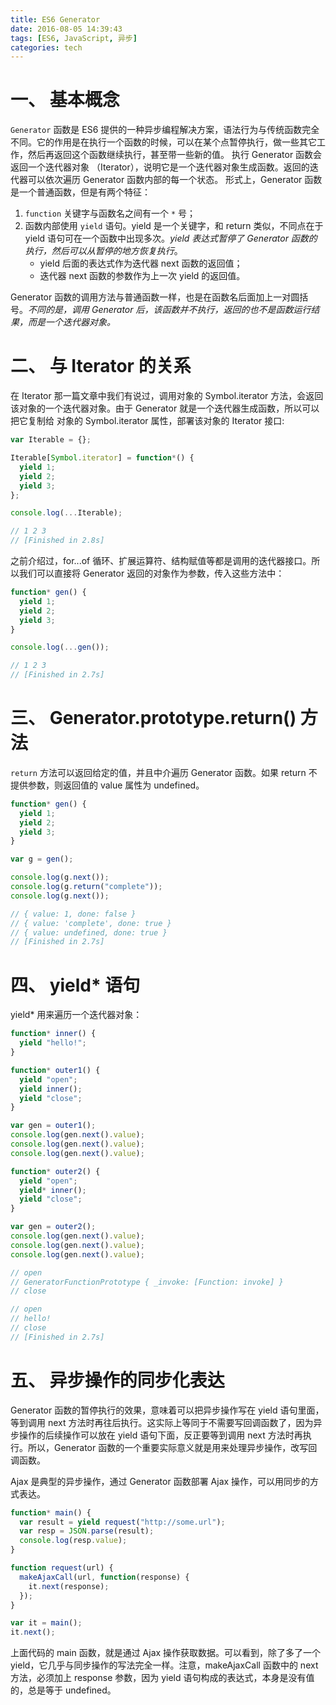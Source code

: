 ```yaml
---
title: ES6 Generator
date: 2016-08-05 14:39:43
tags: [ES6, JavaScript, 异步]
categories: tech
---
```


# 一、 基本概念

`Generator` 函数是 ES6 提供的一种异步编程解决方案，语法行为与传统函数完全不同。它的作用是在执行一个函数的时候，可以在某个点暂停执行，做一些其它工作，然后再返回这个函数继续执行，甚至带一些新的值。
执行 Generator 函数会返回一个迭代器对象 （Iterator），说明它是一个迭代器对象生成函数。返回的迭代器可以依次遍历 Generator 函数内部的每一个状态。
形式上，Generator 函数是一个普通函数，但是有两个特征：

1. `function` 关键字与函数名之间有一个 `*` 号；
2. 函数内部使用 `yield` 语句。yield 是一个关键字，和 return 类似，不同点在于 yield 语句可在一个函数中出现多次。_yield 表达式暂停了 Generator 函数的执行，然后可以从暂停的地方恢复执行_。
   - yield 后面的表达式作为迭代器 next 函数的返回值；
   - 迭代器 next 函数的参数作为上一次 yield 的返回值。

Generator 函数的调用方法与普通函数一样，也是在函数名后面加上一对圆括号。_不同的是，调用 Generator 后，该函数并不执行，返回的也不是函数运行结果，而是一个迭代器对象。_

<!--more-->

# 二、 与 Iterator 的关系

在 Iterator 那一篇文章中我们有说过，调用对象的 Symbol.iterator 方法，会返回该对象的一个迭代器对象。由于 Generator 就是一个迭代器生成函数，所以可以把它复制给 对象的 Symbol.iterator 属性，部署该对象的 Iterator 接口:

```js
var Iterable = {};

Iterable[Symbol.iterator] = function*() {
  yield 1;
  yield 2;
  yield 3;
};

console.log(...Iterable);

// 1 2 3
// [Finished in 2.8s]
```

之前介绍过，for...of 循环、扩展运算符、结构赋值等都是调用的迭代器接口。所以我们可以直接将 Generator 返回的对象作为参数，传入这些方法中：

```js
function* gen() {
  yield 1;
  yield 2;
  yield 3;
}

console.log(...gen());

// 1 2 3
// [Finished in 2.7s]
```

# 三、 Generator.prototype.return() 方法

`return` 方法可以返回给定的值，并且中介遍历 Generator 函数。如果 return 不提供参数，则返回值的 value 属性为 undefined。

```js
function* gen() {
  yield 1;
  yield 2;
  yield 3;
}

var g = gen();

console.log(g.next());
console.log(g.return("complete"));
console.log(g.next());

// { value: 1, done: false }
// { value: 'complete', done: true }
// { value: undefined, done: true }
// [Finished in 2.7s]
```

# 四、 yield\* 语句

yield\* 用来遍历一个迭代器对象：

```js
function* inner() {
  yield "hello!";
}

function* outer1() {
  yield "open";
  yield inner();
  yield "close";
}

var gen = outer1();
console.log(gen.next().value);
console.log(gen.next().value);
console.log(gen.next().value);

function* outer2() {
  yield "open";
  yield* inner();
  yield "close";
}

var gen = outer2();
console.log(gen.next().value);
console.log(gen.next().value);
console.log(gen.next().value);

// open
// GeneratorFunctionPrototype { _invoke: [Function: invoke] }
// close

// open
// hello!
// close
// [Finished in 2.7s]
```

# 五、 异步操作的同步化表达

Generator 函数的暂停执行的效果，意味着可以把异步操作写在 yield 语句里面，等到调用 next 方法时再往后执行。这实际上等同于不需要写回调函数了，因为异步操作的后续操作可以放在 yield 语句下面，反正要等到调用 next 方法时再执行。所以，Generator 函数的一个重要实际意义就是用来处理异步操作，改写回调函数。

Ajax 是典型的异步操作，通过 Generator 函数部署 Ajax 操作，可以用同步的方式表达。

```js
function* main() {
  var result = yield request("http://some.url");
  var resp = JSON.parse(result);
  console.log(resp.value);
}

function request(url) {
  makeAjaxCall(url, function(response) {
    it.next(response);
  });
}

var it = main();
it.next();
```

上面代码的 main 函数，就是通过 Ajax 操作获取数据。可以看到，除了多了一个 yield，它几乎与同步操作的写法完全一样。注意，makeAjaxCall 函数中的 next 方法，必须加上 response 参数，因为 yield 语句构成的表达式，本身是没有值的，总是等于 undefined。
